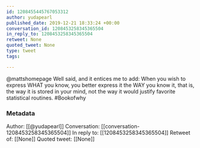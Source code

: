 ```yaml
---
id: 1208455445767053312
author: yudapearl
published_date: 2019-12-21 18:33:24 +00:00
conversation_id: 1208453258345365504
in_reply_to: 1208453258345365504
retweet: None
quoted_tweet: None
type: tweet
tags:

---
```


@mattshomepage Well said, and it entices me to add: When you wish to express WHAT you know, you better express it the WAY you  know it, that is, the way it is stored in your mind, not the way it would justify favorite statistical routines. #Bookofwhy

### Metadata

Author: [[@yudapearl]]
Conversation: [[conversation-1208453258345365504]]
In reply to: [[1208453258345365504]]
Retweet of: [[None]]
Quoted tweet: [[None]]
